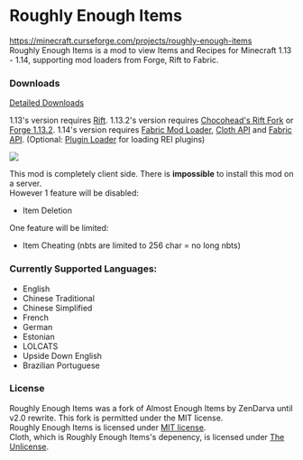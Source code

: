 # Roughly Enough Items
https://minecraft.curseforge.com/projects/roughly-enough-items <br>
Roughly Enough Items is a mod to view Items and Recipes for Minecraft 1.13 - 1.14, supporting mod loaders from Forge, Rift to Fabric.
### Downloads
[Detailed Downloads](https://gist.github.com/shedaniel/fc0742cf96dd4c4cf5d9653ba42ca2d0#roughly-enough-items)

1.13's version requires [Rift](https://minecraft.curseforge.com/projects/rift).
1.13.2's version requires [Chocohead's Rift Fork](https://github.com/Chocohead/Rift) or [Forge 1.13.2](https://files.minecraftforge.net/maven/net/minecraftforge/forge/index_1.13.2.html).
1.14's version requires [Fabric Mod Loader](https://fabricmc.net/), [Cloth API](https://minecraft.curseforge.com/projects/cloth) and [Fabric API](https://minecraft.curseforge.com/projects/fabric). (Optional: [Plugin Loader](https://minecraft.curseforge.com/projects/pluginloader) for loading REI plugins)

![](https://cdn.discordapp.com/attachments/472670263234920449/536198766118830081/unknown.png)

This mod is completely client side. There is **impossible** to install this mod on a server.  
However 1 feature will be disabled:
- Item Deletion

One feature will be limited:
- Item Cheating (nbts are limited to 256 char = no long nbts)

### Currently Supported Languages:
- English
- Chinese Traditional
- Chinese Simplified
- French
- German
- Estonian
- LOLCATS
- Upside Down English
- Brazilian Portuguese

### License
Roughly Enough Items was a fork of Almost Enough Items by ZenDarva until v2.0 rewrite. This fork is permitted under the MIT license.  
Roughly Enough Items is licensed under [MIT license](https://github.com/shedaniel/RoughlyEnoughItems/blob/1.14/LICENSE).  
Cloth, which is Roughly Enough Items's depenency, is licensed under [The Unlicense](https://github.com/shedaniel/Cloth/blob/master/LICENSE).
